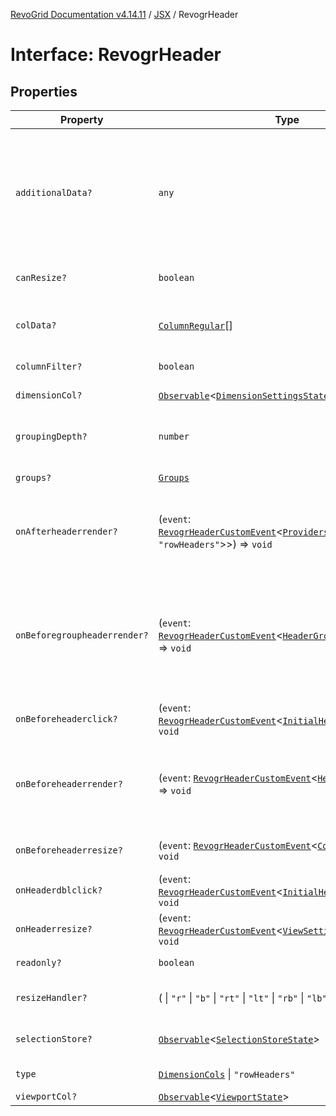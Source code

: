 [RevoGrid Documentation v4.14.11](README.md) / [JSX](Namespace.JSX.md) / RevogrHeader

# Interface: RevogrHeader

## Properties

| Property | Type | Description | Defined in |
| ------ | ------ | ------ | ------ |
| `additionalData?` | `any` | Extra properties to pass into header renderer, such as vue or react components to handle parent | [src/components.d.ts:1913](https://github.com/revolist/revogrid/blob/8390153a63782c6f2a806fb42e5983525eb9dc87/src/components.d.ts#L1913) |
| `canResize?` | `boolean` | If columns can be resized | [src/components.d.ts:1917](https://github.com/revolist/revogrid/blob/8390153a63782c6f2a806fb42e5983525eb9dc87/src/components.d.ts#L1917) |
| `colData?` | [`ColumnRegular`](Interface.ColumnRegular.md)[] | Columns - defines an array of grid columns. | [src/components.d.ts:1921](https://github.com/revolist/revogrid/blob/8390153a63782c6f2a806fb42e5983525eb9dc87/src/components.d.ts#L1921) |
| `columnFilter?` | `boolean` | Column filter | [src/components.d.ts:1925](https://github.com/revolist/revogrid/blob/8390153a63782c6f2a806fb42e5983525eb9dc87/src/components.d.ts#L1925) |
| `dimensionCol?` | [`Observable`](TypeAlias.Observable.md)\<[`DimensionSettingsState`](Interface.DimensionSettingsState.md)\> | Dimension settings X | [src/components.d.ts:1929](https://github.com/revolist/revogrid/blob/8390153a63782c6f2a806fb42e5983525eb9dc87/src/components.d.ts#L1929) |
| `groupingDepth?` | `number` | Grouping depth, how many levels of grouping | [src/components.d.ts:1933](https://github.com/revolist/revogrid/blob/8390153a63782c6f2a806fb42e5983525eb9dc87/src/components.d.ts#L1933) |
| `groups?` | [`Groups`](TypeAlias.Groups.md) | Column groups | [src/components.d.ts:1937](https://github.com/revolist/revogrid/blob/8390153a63782c6f2a806fb42e5983525eb9dc87/src/components.d.ts#L1937) |
| `onAfterheaderrender?` | (`event`: [`RevogrHeaderCustomEvent`](Interface.RevogrHeaderCustomEvent.md)\<[`Providers`](TypeAlias.Providers.md)\<[`DimensionCols`](TypeAlias.DimensionCols.md) \| `"rowHeaders"`\>\>) => `void` | After all header cells rendered. Finalizes cell rendering. | [src/components.d.ts:1941](https://github.com/revolist/revogrid/blob/8390153a63782c6f2a806fb42e5983525eb9dc87/src/components.d.ts#L1941) |
| `onBeforegroupheaderrender?` | (`event`: [`RevogrHeaderCustomEvent`](Interface.RevogrHeaderCustomEvent.md)\<[`HeaderGroupRendererProps`](TypeAlias.HeaderGroupRendererProps.md)\>) => `void` | Before each group header cell render function. Allows to override group header cell properties | [src/components.d.ts:1945](https://github.com/revolist/revogrid/blob/8390153a63782c6f2a806fb42e5983525eb9dc87/src/components.d.ts#L1945) |
| `onBeforeheaderclick?` | (`event`: [`RevogrHeaderCustomEvent`](Interface.RevogrHeaderCustomEvent.md)\<[`InitialHeaderClick`](TypeAlias.InitialHeaderClick.md)\>) => `void` | On initial header click | [src/components.d.ts:1949](https://github.com/revolist/revogrid/blob/8390153a63782c6f2a806fb42e5983525eb9dc87/src/components.d.ts#L1949) |
| `onBeforeheaderrender?` | (`event`: [`RevogrHeaderCustomEvent`](Interface.RevogrHeaderCustomEvent.md)\<[`HeaderRenderProps`](TypeAlias.HeaderRenderProps.md)\>) => `void` | Before each header cell render function. Allows to override cell properties | [src/components.d.ts:1953](https://github.com/revolist/revogrid/blob/8390153a63782c6f2a806fb42e5983525eb9dc87/src/components.d.ts#L1953) |
| `onBeforeheaderresize?` | (`event`: [`RevogrHeaderCustomEvent`](Interface.RevogrHeaderCustomEvent.md)\<[`ColumnRegular`](Interface.ColumnRegular.md)[]\>) => `void` | On before header resize | [src/components.d.ts:1957](https://github.com/revolist/revogrid/blob/8390153a63782c6f2a806fb42e5983525eb9dc87/src/components.d.ts#L1957) |
| `onHeaderdblclick?` | (`event`: [`RevogrHeaderCustomEvent`](Interface.RevogrHeaderCustomEvent.md)\<[`InitialHeaderClick`](TypeAlias.InitialHeaderClick.md)\>) => `void` | On header double click | [src/components.d.ts:1961](https://github.com/revolist/revogrid/blob/8390153a63782c6f2a806fb42e5983525eb9dc87/src/components.d.ts#L1961) |
| `onHeaderresize?` | (`event`: [`RevogrHeaderCustomEvent`](Interface.RevogrHeaderCustomEvent.md)\<[`ViewSettingSizeProp`](TypeAlias.ViewSettingSizeProp.md)\>) => `void` | On header resize | [src/components.d.ts:1965](https://github.com/revolist/revogrid/blob/8390153a63782c6f2a806fb42e5983525eb9dc87/src/components.d.ts#L1965) |
| `readonly?` | `boolean` | Readonly mode | [src/components.d.ts:1969](https://github.com/revolist/revogrid/blob/8390153a63782c6f2a806fb42e5983525eb9dc87/src/components.d.ts#L1969) |
| `resizeHandler?` | ( \| `"r"` \| `"b"` \| `"rt"` \| `"lt"` \| `"rb"` \| `"lb"` \| `"l"` \| `"t"`)[] | Defines resize position | [src/components.d.ts:1973](https://github.com/revolist/revogrid/blob/8390153a63782c6f2a806fb42e5983525eb9dc87/src/components.d.ts#L1973) |
| `selectionStore?` | [`Observable`](TypeAlias.Observable.md)\<[`SelectionStoreState`](TypeAlias.SelectionStoreState.md)\> | Selection, range, focus | [src/components.d.ts:1977](https://github.com/revolist/revogrid/blob/8390153a63782c6f2a806fb42e5983525eb9dc87/src/components.d.ts#L1977) |
| `type` | [`DimensionCols`](TypeAlias.DimensionCols.md) \| `"rowHeaders"` | Column type | [src/components.d.ts:1981](https://github.com/revolist/revogrid/blob/8390153a63782c6f2a806fb42e5983525eb9dc87/src/components.d.ts#L1981) |
| `viewportCol?` | [`Observable`](TypeAlias.Observable.md)\<[`ViewportState`](Interface.ViewportState.md)\> | Viewport X | [src/components.d.ts:1985](https://github.com/revolist/revogrid/blob/8390153a63782c6f2a806fb42e5983525eb9dc87/src/components.d.ts#L1985) |
